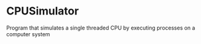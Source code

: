 # CPUSimulator
Program that simulates a single threaded CPU by executing processes on a computer system
